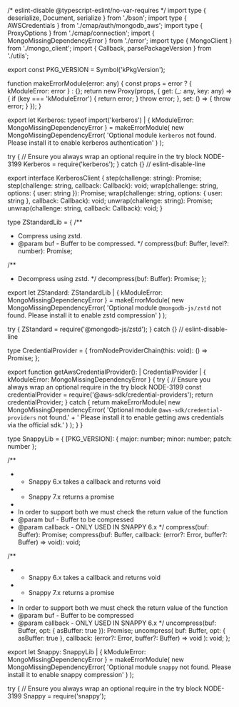 /* eslint-disable @typescript-eslint/no-var-requires */
import type { deserialize, Document, serialize } from './bson';
import type { AWSCredentials } from './cmap/auth/mongodb_aws';
import type { ProxyOptions } from './cmap/connection';
import { MongoMissingDependencyError } from './error';
import type { MongoClient } from './mongo_client';
import { Callback, parsePackageVersion } from './utils';

export const PKG_VERSION = Symbol('kPkgVersion');

function makeErrorModule(error: any) {
  const props = error ? { kModuleError: error } : {};
  return new Proxy(props, {
    get: (_: any, key: any) => {
      if (key === 'kModuleError') {
        return error;
      }
      throw error;
    },
    set: () => {
      throw error;
    }
  });
}

export let Kerberos: typeof import('kerberos') | { kModuleError: MongoMissingDependencyError } =
  makeErrorModule(
    new MongoMissingDependencyError(
      'Optional module `kerberos` not found. Please install it to enable kerberos authentication'
    )
  );

try {
  // Ensure you always wrap an optional require in the try block NODE-3199
  Kerberos = require('kerberos');
} catch {} // eslint-disable-line

export interface KerberosClient {
  step(challenge: string): Promise<string>;
  step(challenge: string, callback: Callback<string>): void;
  wrap(challenge: string, options: { user: string }): Promise<string>;
  wrap(challenge: string, options: { user: string }, callback: Callback<string>): void;
  unwrap(challenge: string): Promise<string>;
  unwrap(challenge: string, callback: Callback<string>): void;
}

type ZStandardLib = {
  /**
   * Compress using zstd.
   * @param buf - Buffer to be compressed.
   */
  compress(buf: Buffer, level?: number): Promise<Buffer>;

  /**
   * Decompress using zstd.
   */
  decompress(buf: Buffer): Promise<Buffer>;
};

export let ZStandard: ZStandardLib | { kModuleError: MongoMissingDependencyError } =
  makeErrorModule(
    new MongoMissingDependencyError(
      'Optional module `@mongodb-js/zstd` not found. Please install it to enable zstd compression'
    )
  );

try {
  ZStandard = require('@mongodb-js/zstd');
} catch {} // eslint-disable-line

type CredentialProvider = {
  fromNodeProviderChain(this: void): () => Promise<AWSCredentials>;
};

export function getAwsCredentialProvider():
  | CredentialProvider
  | { kModuleError: MongoMissingDependencyError } {
  try {
    // Ensure you always wrap an optional require in the try block NODE-3199
    const credentialProvider = require('@aws-sdk/credential-providers');
    return credentialProvider;
  } catch {
    return makeErrorModule(
      new MongoMissingDependencyError(
        'Optional module `@aws-sdk/credential-providers` not found.' +
          ' Please install it to enable getting aws credentials via the official sdk.'
      )
    );
  }
}

type SnappyLib = {
  [PKG_VERSION]: { major: number; minor: number; patch: number };

  /**
   * - Snappy 6.x takes a callback and returns void
   * - Snappy 7.x returns a promise
   *
   * In order to support both we must check the return value of the function
   * @param buf - Buffer to be compressed
   * @param callback - ONLY USED IN SNAPPY 6.x
   */
  compress(buf: Buffer): Promise<Buffer>;
  compress(buf: Buffer, callback: (error?: Error, buffer?: Buffer) => void): void;

  /**
   * - Snappy 6.x takes a callback and returns void
   * - Snappy 7.x returns a promise
   *
   * In order to support both we must check the return value of the function
   * @param buf - Buffer to be compressed
   * @param callback - ONLY USED IN SNAPPY 6.x
   */
  uncompress(buf: Buffer, opt: { asBuffer: true }): Promise<Buffer>;
  uncompress(
    buf: Buffer,
    opt: { asBuffer: true },
    callback: (error?: Error, buffer?: Buffer) => void
  ): void;
};

export let Snappy: SnappyLib | { kModuleError: MongoMissingDependencyError } = makeErrorModule(
  new MongoMissingDependencyError(
    'Optional module `snappy` not found. Please install it to enable snappy compression'
  )
);

try {
  // Ensure you always wrap an optional require in the try block NODE-3199
  Snappy = require('snappy');
